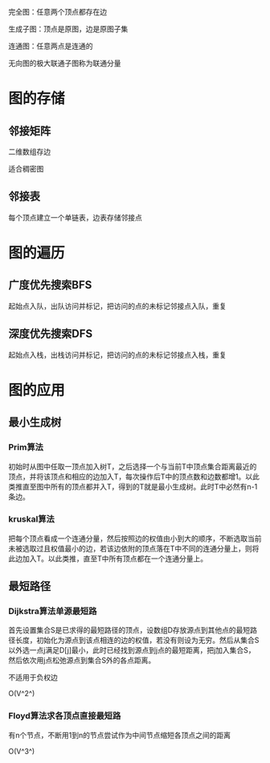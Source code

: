 完全图：任意两个顶点都存在边

生成子图：顶点是原图，边是原图子集

连通图：任意两点是连通的

无向图的极大联通子图称为联通分量

# 图的存储

## 邻接矩阵

二维数组存边

适合稠密图

## 邻接表

每个顶点建立一个单链表，边表存储邻接点

# 图的遍历

## 广度优先搜索BFS

起始点入队，出队访问并标记，把访问的点的未标记邻接点入队，重复

## 深度优先搜索DFS

起始点入栈，出栈访问并标记，把访问的点的未标记邻接点入栈，重复

# 图的应用

## 最小生成树

### Prim算法

初始时从图中任取一顶点加入树T，之后选择一个与当前T中顶点集合距离最近的顶点，并将该顶点和相应的边加入T，每次操作后T中的顶点数和边数都增1。以此类推直至图中所有的顶点都并入T，得到的T就是最小生成树。此时T中必然有n-1条边。

### kruskal算法

把每个顶点看成一个连通分量，然后按照边的权值由小到大的顺序，不断选取当前未被选取过且权值最小的边，若该边依附的顶点落在T中不同的连通分量上，则将此边加入T。以此类推，直至T中所有顶点都在一个连通分量上。

## 最短路径

### Dijkstra算法单源最短路

首先设置集合S是已求得的最短路径的顶点，设数组D存放源点到其他点的最短路径长度，初始化为源点到该点相连的边的权值，若没有则设为无穷。然后从集合S以外选一点j满足D[j]最小，此时已经找到源点到j点的最短距离，把j加入集合S，然后依次用j点松弛源点到集合S外的各点距离。

不适用于负权边

O(V^2^)

### Floyd算法求各顶点直接最短路

有n个节点，不断用1到n的节点尝试作为中间节点缩短各顶点之间的距离

O(V^3^)
